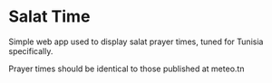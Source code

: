 # Salat Time
Simple web app used to display salat prayer times, tuned for Tunisia specifically.

Prayer times should be identical to those published at meteo.tn